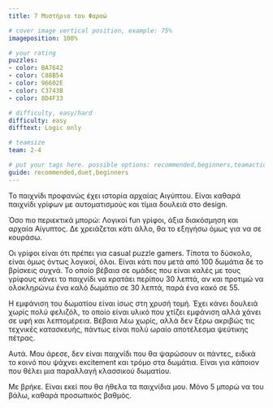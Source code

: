 ```yaml
---
title: 7 Μυστήρια του Φαραώ

# cover image vertical position, example: 75%
imageposition: 100%

# your rating
puzzles:
- color: BA7642
- color: C88B54
- color: 96602E
- color: C3743B
- color: 8D4F33

# difficulty, easy/hard
difficulty: easy
difftext: Logic only

# teamsize
team: 2-4

# put your tags here. possible options: recommended,beginners,teamaction,duet
guide: recommended,duet,beginners
---
```

Το παιχνίδι προφανώς έχει ιστορία αρχαίας Αιγύπτου. Είναι καθαρά παιχνίδι γρίφων με αυτοματισμούς και τίμια δουλειά στο design.

Όσο πιο περιεκτικά μπορώ: Λογικοί fun γρίφοι, άξια διακόσμηση και αρχαία Αίγυπτος. Δε χρειάζεται κάτι άλλο, θα το εξηγήσω όμως για να σε κουράσω.

Οι γρίφοι είναι ότι πρέπει για casual puzzle gamers. Τίποτα το δύσκολο, είναι όμως όντως λογικοί, όλοι. Είναι κάτι που μετά από 100 δωμάτια δε το βρίσκεις συχνά.
Το οποίο βέβαια σε ομάδες που είναι καλές με τους γρίφους κάνει το παιχνίδι να κρατάει περίπου 30 λεπτά, αν και προτιμώ να ολοκληρώνω ένα καλό δωμάτιο σε 30 λεπτά,
 παρά ένα κακό σε 55.

Η εμφάνιση του δωματίου είναι ίσως στη χρυσή τομή. Έχει κάνει δουλειά χωρίς πολύ φελιζόλ, το οποίο είναι υλικό που χτίζει εμφάνιση αλλά χάνει σε υφή και λεπτομέρεια.
 Βέβαια λέω χωρίς, αλλά δεν ξέρω ακριβώς τις τεχνικές κατασκευής, πάντως είναι πολύ  ωραίο αποτέλεσμα ψεύτικης πέτρας.

Αυτά. Μου άρεσε, δεν είναι παιχνίδι που θα ψαρώσουν οι πάντες, ειδικά το κοινό που ψάχνει excitement και τρόμο στα δωμάτια. Είναι για κάποιον που θέλει μια παραλλαγή
 κλασσικού δωματίου.

Με βρήκε. Είναι εκεί που θα ήθελα τα παιχνίδια μου. Μόνο 5 μπορώ να του βάλω, καθαρά προσωπικός βαθμός.
